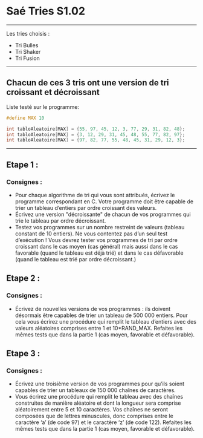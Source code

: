 # Saé Tries S1.02
---
Les tries choisis :
- Tri Bulles
- Tri Shaker
- Tri Fusion
---
Chacun de ces 3 tris ont une version de tri croissant et décroissant
---
Liste testé sur le programme:
```c
#define MAX 10

int tabloAleatoire[MAX] = {55, 97, 45, 12, 3, 77, 29, 31, 82, 48};
int tabloAleatoire[MAX] = {3, 12, 29, 31, 45, 48, 55, 77, 82, 97};
int tabloAleatoire[MAX] = {97, 82, 77, 55, 48, 45, 31, 29, 12, 3};
```
---
## Etape 1 :
### Consignes :
- Pour chaque algorithme de tri qui vous sont attribués, écrivez le programme
correspondant en C. Votre programme doit être capable de trier un tableau
d’entiers par ordre croissant des valeurs.
- Écrivez une version "décroissante" de chacun de vos programmes qui trie le
tableau par ordre décroissant.
- Testez vos programmes sur un nombre restreint de valeurs (tableau constant de
10 entiers). 
Ne vous contentez pas d’un seul test d’exécution ! Vous devrez tester vos
programmes de tri par ordre croissant dans le  cas  moyen  (cas  général) mais
aussi dans le  cas favorable  (quand le tableau est déjà trié) et dans le  cas
défavorable (quand le tableau est trié par ordre décroissant.)

## Etape 2 :
### Consignes : 
- Écrivez de nouvelles versions de vos programmes : ils doivent désormais être capables
de trier un tableau de 500 000 entiers. Pour cela vous écrirez une procédure qui remplit
le tableau d’entiers avec des valeurs aléatoires comprises entre 1 et 10*RAND_MAX.
Refaites les mêmes tests que dans la partie 1 (cas moyen, favorable et défavorable).

## Etape 3 :
### Consignes : 
- Écrivez une troisième version de vos programmes pour qu’ils soient capables de trier un
tableaux de 150 000 chaînes de caractères.
- Vous écrirez une procédure qui remplit le tableau avec des chaînes construites de
manière aléatoire et dont la longueur sera comprise aléatoirement entre 5 et 10
caractères. Vos chaînes ne seront composées que de lettres minuscules, donc comprises
entre le caractère ‘a’ (de code 97) et le caractère ‘z’ (de code 122).
Refaites les mêmes tests que dans la partie 1 (cas moyen, favorable et défavorable).